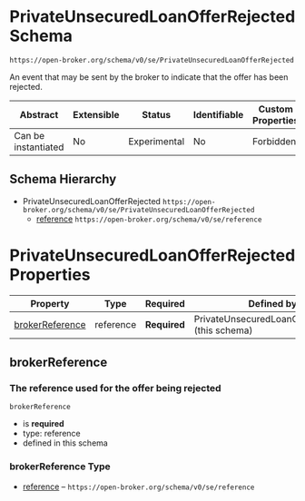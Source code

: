 
# PrivateUnsecuredLoanOfferRejected Schema

```
https://open-broker.org/schema/v0/se/PrivateUnsecuredLoanOfferRejected
```

An event that may be sent by the broker to indicate that the offer
has been rejected.


| Abstract | Extensible | Status | Identifiable | Custom Properties | Additional Properties | Defined In |
|----------|------------|--------|--------------|-------------------|-----------------------|------------|
| Can be instantiated | No | Experimental | No | Forbidden | Forbidden | [PrivateUnsecuredLoanOfferRejected.json](PrivateUnsecuredLoanOfferRejected.json) |
## Schema Hierarchy

* PrivateUnsecuredLoanOfferRejected `https://open-broker.org/schema/v0/se/PrivateUnsecuredLoanOfferRejected`
  * [reference](reference.md) `https://open-broker.org/schema/v0/se/reference`


# PrivateUnsecuredLoanOfferRejected Properties

| Property | Type | Required | Defined by |
|----------|------|----------|------------|
| [brokerReference](#brokerreference) | reference | **Required** | PrivateUnsecuredLoanOfferRejected (this schema) |

## brokerReference
### The reference used for the offer being rejected

`brokerReference`
* is **required**
* type: reference
* defined in this schema

### brokerReference Type


* [reference](reference.md) – `https://open-broker.org/schema/v0/se/reference`




